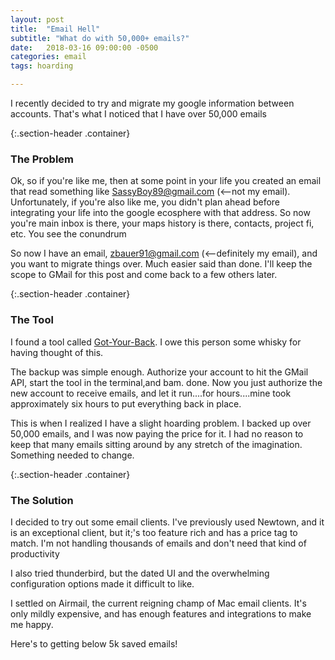 ```yaml
---
layout: post
title:  "Email Hell"
subtitle: "What do with 50,000+ emails?"
date:   2018-03-16 09:00:00 -0500
categories: email
tags: hoarding

---
```


I recently decided to try and migrate my google information between accounts. That's what I noticed that I have over 50,000 emails

{:.section-header .container}
### The Problem

Ok, so if you're like me, then at some point in your life you created an email that read something like SassyBoy89@gmail.com (<--not my email). Unfortunately, if you're also like me, you didn't plan ahead before integrating your life into the google ecosphere with that address. So now you're main inbox is there, your maps history is there, contacts, project fi, etc. You see the conundrum

So now I have an email, zbauer91@gmail.com (<--definitely my email), and you want to migrate things over. Much easier said than done. I'll keep the scope to GMail for this post and come back to a few others later. 


{:.section-header .container}
### The Tool

I found a tool called [Got-Your-Back](https://github.com/jay0lee/got-your-back). I owe this person some whisky for having thought of this. 

The backup was simple enough. Authorize your account to hit the GMail API, start the tool in the terminal,and bam. done. Now you just authorize the new account to receive emails, and let it run....for hours....mine took approximately six hours to put everything back in place.

This is when I realized I have a slight hoarding problem. I backed up over 50,000 emails, and I was now paying the price for it. I had no reason to keep that many emails sitting around by any stretch of the imagination. Something needed to change.

{:.section-header .container}
### The Solution

I decided to try out some email clients. I've previously used Newtown, and it is an exceptional client, but it;'s too feature rich and has a price tag to match. I'm not handling thousands of emails and don't need that kind of productivity

I also tried thunderbird, but the dated UI and the overwhelming configuration options made it difficult to like. 

I settled on Airmail, the current reigning champ of Mac email clients. It's only mildly expensive, and has enough features and integrations to make me happy.

Here's to getting below 5k saved emails!
